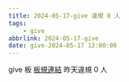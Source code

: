 ```yaml
---
title: 2024-05-17-give 違規 0 人
tags:
    - give
abbrlink: 2024-05-17-give
date: give-2024-05-17 12:00:00
---
```

give 板 [板規連結](https://www.ptt.cc/bbs/give/M.1612495900.A.C32.html)
昨天違規 0 人
